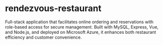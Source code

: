 # rendezvous-restaurant
Full-stack application that facilitates online ordering and reservations with role-based access for secure management. Built with MySQL, Express, Vue, and Node.js, and deployed on Microsoft Azure, it enhances both restaurant efficiency and customer convenience.
